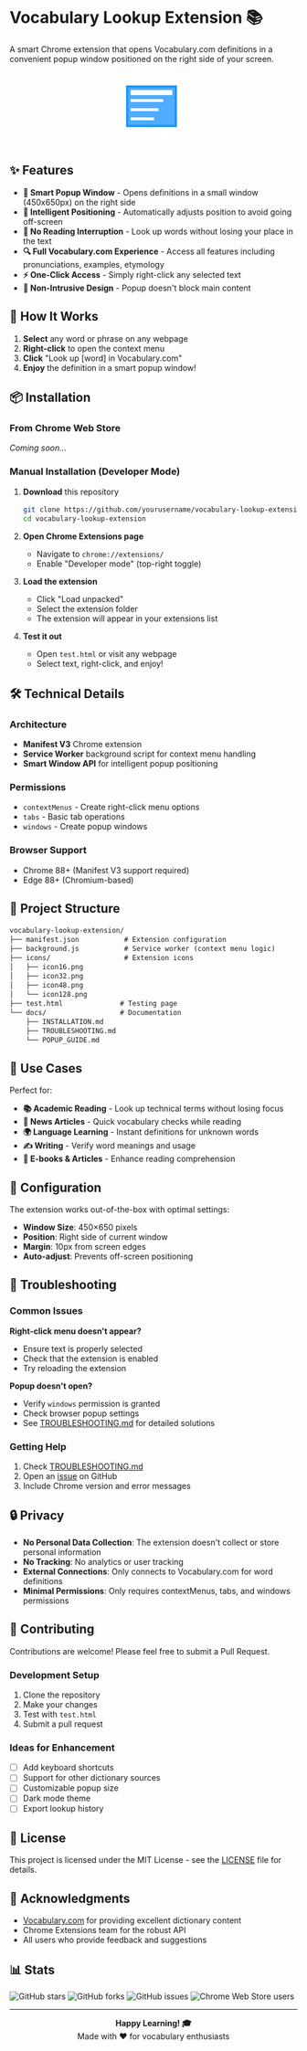# Vocabulary Lookup Extension 📚

A smart Chrome extension that opens Vocabulary.com definitions in a convenient popup window positioned on the right side of your screen.

<p align="center">
  <img src="icons/icon128.png" alt="Extension Icon" width="128" height="128">
</p>

## ✨ Features

- **🎯 Smart Popup Window** - Opens definitions in a small window (450x650px) on the right side
- **🧠 Intelligent Positioning** - Automatically adjusts position to avoid going off-screen
- **📖 No Reading Interruption** - Look up words without losing your place in the text
- **🔍 Full Vocabulary.com Experience** - Access all features including pronunciations, examples, etymology
- **⚡ One-Click Access** - Simply right-click any selected text
- **🎨 Non-Intrusive Design** - Popup doesn't block main content

## 🚀 How It Works

1. **Select** any word or phrase on any webpage
2. **Right-click** to open the context menu  
3. **Click** "Look up [word] in Vocabulary.com"
4. **Enjoy** the definition in a smart popup window!

## 📦 Installation

### From Chrome Web Store
*Coming soon...*

### Manual Installation (Developer Mode)

1. **Download** this repository
   ```bash
   git clone https://github.com/yourusername/vocabulary-lookup-extension.git
   cd vocabulary-lookup-extension
   ```

2. **Open Chrome Extensions page**
   - Navigate to `chrome://extensions/`
   - Enable "Developer mode" (top-right toggle)

3. **Load the extension**
   - Click "Load unpacked"
   - Select the extension folder
   - The extension will appear in your extensions list

4. **Test it out**
   - Open `test.html` or visit any webpage
   - Select text, right-click, and enjoy!

## 🛠️ Technical Details

### Architecture
- **Manifest V3** Chrome extension
- **Service Worker** background script for context menu handling
- **Smart Window API** for intelligent popup positioning

### Permissions
- `contextMenus` - Create right-click menu options
- `tabs` - Basic tab operations  
- `windows` - Create popup windows

### Browser Support
- Chrome 88+ (Manifest V3 support required)
- Edge 88+ (Chromium-based)

## 📁 Project Structure

```
vocabulary-lookup-extension/
├── manifest.json           # Extension configuration
├── background.js           # Service worker (context menu logic)
├── icons/                  # Extension icons
│   ├── icon16.png
│   ├── icon32.png
│   ├── icon48.png
│   └── icon128.png
├── test.html              # Testing page
└── docs/                  # Documentation
    ├── INSTALLATION.md
    ├── TROUBLESHOOTING.md
    └── POPUP_GUIDE.md
```

## 🎯 Use Cases

Perfect for:
- **📚 Academic Reading** - Look up technical terms without losing focus
- **📰 News Articles** - Quick vocabulary checks while reading
- **🌍 Language Learning** - Instant definitions for unknown words
- **✍️ Writing** - Verify word meanings and usage
- **📖 E-books & Articles** - Enhance reading comprehension

## 🔧 Configuration

The extension works out-of-the-box with optimal settings:
- **Window Size**: 450×650 pixels
- **Position**: Right side of current window
- **Margin**: 10px from screen edges
- **Auto-adjust**: Prevents off-screen positioning

## 🐛 Troubleshooting

### Common Issues

**Right-click menu doesn't appear?**
- Ensure text is properly selected
- Check that the extension is enabled
- Try reloading the extension

**Popup doesn't open?**
- Verify `windows` permission is granted
- Check browser popup settings
- See [TROUBLESHOOTING.md](TROUBLESHOOTING.md) for detailed solutions

### Getting Help

1. Check [TROUBLESHOOTING.md](TROUBLESHOOTING.md)
2. Open an [issue](../../issues) on GitHub
3. Include Chrome version and error messages

## 🔒 Privacy

- **No Personal Data Collection**: The extension doesn't collect or store personal information
- **No Tracking**: No analytics or user tracking
- **External Connections**: Only connects to Vocabulary.com for word definitions
- **Minimal Permissions**: Only requires contextMenus, tabs, and windows permissions

## 🤝 Contributing

Contributions are welcome! Please feel free to submit a Pull Request.

### Development Setup

1. Clone the repository
2. Make your changes
3. Test with `test.html`
4. Submit a pull request

### Ideas for Enhancement

- [ ] Add keyboard shortcuts
- [ ] Support for other dictionary sources
- [ ] Customizable popup size
- [ ] Dark mode theme
- [ ] Export lookup history

## 📄 License

This project is licensed under the MIT License - see the [LICENSE](LICENSE) file for details.

## 🙏 Acknowledgments

- [Vocabulary.com](https://www.vocabulary.com) for providing excellent dictionary content
- Chrome Extensions team for the robust API
- All users who provide feedback and suggestions

## 📊 Stats

![GitHub stars](https://img.shields.io/github/stars/yourusername/vocabulary-lookup-extension)
![GitHub forks](https://img.shields.io/github/forks/yourusername/vocabulary-lookup-extension)
![GitHub issues](https://img.shields.io/github/issues/yourusername/vocabulary-lookup-extension)
![Chrome Web Store users](https://img.shields.io/chrome-web-store/users/extension-id)

---

<p align="center">
  <strong>Happy Learning! 🎓</strong><br>
  Made with ❤️ for vocabulary enthusiasts
</p>